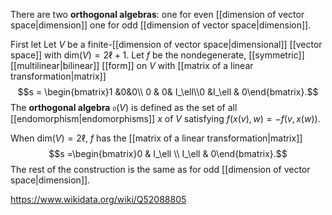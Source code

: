 There are two **orthogonal algebras**: one for even [[dimension of vector space|dimension]] one for odd [[dimension of vector space|dimension]].

First let Let $V$ be a finite-[[dimension of vector space|dimensional]] [[vector space]] with $\text{dim}(V) = 2\ell +1$. Let $f$ be the nondegenerate, [[symmetric]] [[multilinear|bilinear]] [[form]] on $V$ with [[matrix of a linear transformation|matrix]] $$s = \begin{bmatrix}1 &0&0\\ 0 & 0& I_\ell\\0 &I_\ell & 0\end{bmatrix}.$$ The **orthogonal algebra** $\mathfrak{o}(V)$ is defined as the set of all [[endomorphism|endomorphisms]] $x$ of $V$ satisfying $f(x(v),w) = -f(v,x(w))$. 

When $\text{dim}(V) = 2\ell$, $f$ has the [[matrix of a linear transformation|matrix]] $$s =\begin{bmatrix}0 & I_\ell \\ I_\ell & 0\end{bmatrix}.$$ The rest of the construction is the same as for odd [[dimension of vector space|dimension]].

https://www.wikidata.org/wiki/Q52088805